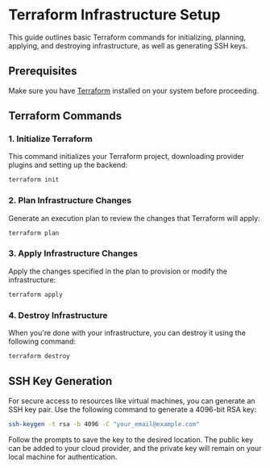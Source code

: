 # Terraform Infrastructure Setup

This guide outlines basic Terraform commands for initializing, planning, applying, and destroying infrastructure, as well as generating SSH keys.

## Prerequisites

Make sure you have [Terraform](https://www.terraform.io/) installed on your system before proceeding.

## Terraform Commands

### 1. Initialize Terraform
This command initializes your Terraform project, downloading provider plugins and setting up the backend:
```bash
terraform init
```

### 2. Plan Infrastructure Changes
Generate an execution plan to review the changes that Terraform will apply:
```bash
terraform plan
```

### 3. Apply Infrastructure Changes
Apply the changes specified in the plan to provision or modify the infrastructure:
```bash
terraform apply
```

### 4. Destroy Infrastructure
When you're done with your infrastructure, you can destroy it using the following command:
```bash
terraform destroy
```

## SSH Key Generation

For secure access to resources like virtual machines, you can generate an SSH key pair. Use the following command to generate a 4096-bit RSA key:

```bash
ssh-keygen -t rsa -b 4096 -C "your_email@example.com"
```

Follow the prompts to save the key to the desired location. The public key can be added to your cloud provider, and the private key will remain on your local machine for authentication.
